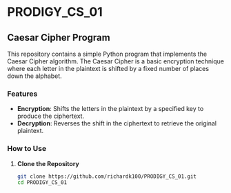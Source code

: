 # PRODIGY_CS_01

## Caesar Cipher Program

This repository contains a simple Python program that implements the Caesar Cipher algorithm. The Caesar Cipher is a basic encryption technique where each letter in the plaintext is shifted by a fixed number of places down the alphabet.

### Features
- **Encryption**: Shifts the letters in the plaintext by a specified key to produce the ciphertext.
- **Decryption**: Reverses the shift in the ciphertext to retrieve the original plaintext.

### How to Use

1. **Clone the Repository**
   ```bash
   git clone https://github.com/richardk100/PRODIGY_CS_01.git
   cd PRODIGY_CS_01
